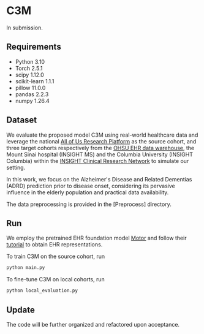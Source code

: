 # C3M 

In submission.

## Requirements

+ Python 3.10
+ Torch 2.5.1
+ scipy 1.12.0
+ scikit-learn 1.1.1
+ pillow 11.0.0
+ pandas 2.2.3
+ numpy 1.26.4

## Dataset

We evaluate the proposed model C3M using real-world healthcare data and leverage the national [All of Us Research Platform](https://www.researchallofus.org/) as the source cohort, and three target cohorts respectively from the [OHSU EHR data warehouse](https://research-data-catalog.ohsu.edu/records/ksqgw-95972), the  Mount Sinai hospital (INSIGHT MS) and the  Columbia University (INSIGHT Columbia) within the [INSIGHT Clinical Research Network](https://insightcrn.org/) to simulate our setting. 

In this work, we focus on the Alzheimer's Disease and Related Dementias (ADRD) prediction prior to disease onset, considering its pervasive influence in the elderly population and practical data availability. 

The data preprocessing is provided in the [Preprocess] directory.

## Run

We employ the pretrained EHR foundation model [Motor](https://shahlab.stanford.edu/doku.php?id=motor) and follow their [tutorial](https://github.com/som-shahlab/motor_tutorial) to obtain EHR representations. 

To train C3M on the source cohort, run 
```bash
python main.py
```

To fine-tune C3M on local cohorts, run 
```bash
python local_evaluation.py
```

   
## Update

The code will be further organized and refactored upon acceptance.
